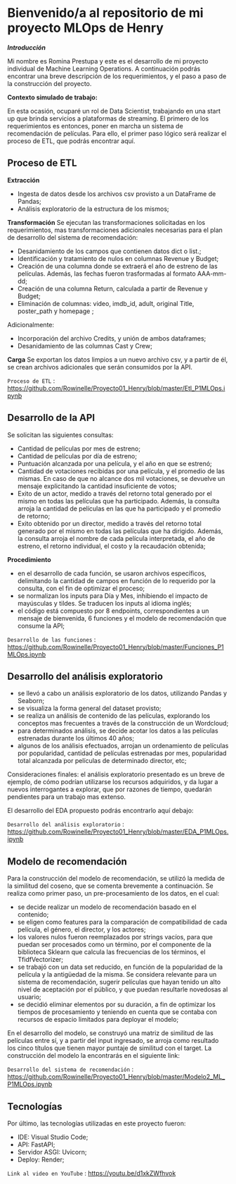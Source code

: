 # Bienvenido/a al repositorio de mi proyecto MLOps de Henry


***Introducción***

Mi nombre es Romina Prestupa y este es el desarrollo de mi proyecto individual de Machine Learning Operations. A continuación podrás encontrar una breve descripción de los requerimientos, y el paso a paso de la construcción del proyecto.



**Contexto simulado de trabajo:**

En esta ocasión, ocuparé un rol de Data Scientist, trabajando en una start up que brinda servicios a  plataformas de streaming. El primero de los requerimientos es entonces, poner en marcha un sistema de recomendación de películas. 
Para ello, el primer paso lógico será realizar el proceso de ETL, que podrás encontrar aquí.



Proceso de ETL
-------------
**Extracción**
- Ingesta de datos desde los archivos csv provisto a un DataFrame de Pandas;
- Análisis exploratorio de la estructura de los mismos;

**Transformación**
Se ejecutan las transformaciones solicitadas en los requerimientos, mas transformaciones adicionales necesarias para el plan de desarrollo del sistema de recomendación:
- Desanidamiento de los campos que contienen datos dict o list.;
- Identificación y tratamiento de nulos en columnas Revenue y Budget;
- Creación de una columna donde se extraerá el año de estreno de las películas. Además, las fechas fueron trasformadas al formato AAA-mm-dd;
- Creación de una columna Return, calculada a partir de Revenue y Budget;
- Eliminación de columnas: video, imdb_id, adult, original Title, poster_path y homepage ;

Adicionalmente:
- Incorporación del archivo Credits, y unión de ambos dataframes;
- Desanidamiento de las columnas Cast y Crew;

**Carga**
Se exportan los datos limpios a un nuevo archivo csv, y a partir de él, se crean archivos adicionales que serán consumidos por la API.

`Proceso de ETL` : <https://github.com/Rowinelle/Proyecto01_Henry/blob/master/Etl_P1MLOps.ipynb>




Desarrollo de la API
-------------
Se solicitan las siguientes consultas:
- Cantidad de películas por mes de estreno;
- Cantidad de películas por día de estreno;
- Puntuación alcanzada por una película, y el año en que se estrenó;
- Cantidad de votaciones recibidas por una película, y el promedio de las mismas. En caso de que no alcance dos mil votaciones, se devuelve un mensaje explicitando la cantidad insuficiente de votos;
- Exito de un actor, medido a través del retorno total generado por el mismo en todas las películas que ha participado. Además, la consulta arroja la cantidad de películas en las que ha participado y el promedio de retorno;
- Exito obtenido por un director, medido a través del retorno total generado por el mismo en todas las películas que ha dirigido. Además, la consulta arroja el nombre de cada película interpretada, el  año de estreno, el retorno individual, el costo y la recaudación obtenida;

**Procedimiento**
- en el desarrollo de cada función, se usaron archivos específicos, delimitando la cantidad de campos en función de lo requerido por la consulta, con el fin de optimizar el proceso;
- se normalizan los inputs para Día y Mes, inhibiendo el impacto de mayúsculas y tildes. Se traducen los inputs al  idioma inglés;
- el código está compuesto por 8 endpoints, correspondientes a un mensaje de bienvenida, 6 funciones y el modelo de recomendación que consume la API;


`Desarrollo de las funciones` : <https://github.com/Rowinelle/Proyecto01_Henry/blob/master/Funciones_P1MLOps.ipynb>




Desarrollo del análisis exploratorio
-------------
- se llevó a cabo un análisis exploratorio de los datos, utilizando Pandas y Seaborn;
- se visualiza la forma general del dataset provisto;
- se realiza un análisis de contenido de las películas, explorando los conceptos mas frecuentes a través de la construcción de un Wordcloud; 
- para determinados análisis, se decide acotar los datos a las películas estrenadas durante los últimos 40 años; 
- algunos de los análisis efectuados, arrojan un ordenamiento de películas por popularidad, cantidad de películas estrenadas por mes, popularidad total alcanzada por películas de determinado director, etc; 

Consideraciones finales: el análisis exploratorio presentado es un breve de ejemplo, de cómo podrían utilizarse los recursos adquiridos, y da lugar a nuevos interrogantes a explorar, que por razones de tiempo, quedarán pendientes para un trabajo mas extenso.

El desarrollo del EDA propuesto podrás encontrarlo aquí debajo:

`Desarrollo del análisis exploratorio` : <https://github.com/Rowinelle/Proyecto01_Henry/blob/master/EDA_P1MLOps.ipynb>




Modelo de recomendación
-------------
Para la construcción del modelo de recomendación, se utilizó la medida de la similitud del coseno, que se comenta brevemente a continuación. 
Se realiza como primer paso, un pre-procesamiento de los datos, en el cual:
- se decide realizar un modelo de recomendación basado en el contenido;
- se eligen como features para la comparación de compatibilidad de cada película, el género, el director, y los actores;
- los valores nulos fueron reemplazados por strings vacíos, para que puedan ser procesados como un término, por el componente de la biblioteca Sklearn que calcula las frecuencias de los términos, el TfidfVectorizer; 
- se trabajó con un data set reducido, en función de la popularidad de la película y la antigüedad de la misma. Se considera relevante para un sistema de recomendación, sugerir películas que hayan tenido un alto nivel de aceptación por el público, y que puedan resultarle novedosas al usuario;
- se decidió eliminar elementos por su duración, a fin de optimizar los tiempos de procesamiento y teniendo en cuenta que se contaba con recursos de espacio limitados para deployar el modelo; 

En el desarrollo del modelo, se construyó una matriz de similitud de las películas entre sí, y a partir del input ingresado, se arroja como resultado los cinco títulos que tienen mayor puntaje de similitud con el target.
La construcción del modelo la encontrarás en el siguiente link:

`Desarrollo del sistema de recomendación` : <https://github.com/Rowinelle/Proyecto01_Henry/blob/master/Modelo2_ML_P1MLOps.ipynb>



Tecnologías
-------------
Por último, las tecnologías utilizadas en este proyecto fueron:
- IDE: Visual Studio Code;
- API: FastAPI;
- Servidor ASGI: Uvicorn;
- Deploy: Render;


`Link al video en YouTube` : <https://youtu.be/d1xkZWfhvok>

